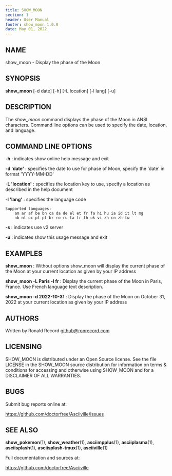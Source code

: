 ```yaml
---
title: SHOW_MOON
section: 1
header: User Manual
footer: show_moon 1.0.0
date: May 01, 2022
---
```

## NAME
show_moon - Display the phase of the Moon

## SYNOPSIS
**show_moon** [-d date] [-h] [-L location] [-l lang] [-u]

## DESCRIPTION
The *show_moon* command displays the phase of the Moon in ANSI characters.
Command line options can be used to specify the date, location, and language.

## COMMAND LINE OPTIONS
**-h**
: indicates show online help message and exit

**-d 'date'**
: specifies the date to use for phase of Moon, specify the 'date' in format 'YYYY-MM-DD'

**-L 'location'**
: specifies the location key to use, specify a location as described in the help document

**-l 'lang'**
: specifies the language code

	Supported languages:
		am ar af be bn ca da de el et fr fa hi hu ia id it lt mg
        nb nl oc pl pt-br ro ru ta tr th uk vi zh-cn zh-tw

**-s**
: indicates use v2 server

**-u**
: indicates show this usage message and exit

## EXAMPLES
**show_moon**
: Without options show_moon will display the current phase of the Moon at your current location as given by your IP address

**show_moon -L Paris -l fr**
: Display the current phase of the Moon in Paris, France. Use French language text description.

**show_moon -d 2022-10-31**
: Display the phase of the Moon on October 31, 2022 at your current location as given by your IP address

## AUTHORS
Written by Ronald Record github@ronrecord.com

## LICENSING
SHOW_MOON is distributed under an Open Source license.
See the file LICENSE in the SHOW_MOON source distribution
for information on terms &amp; conditions for accessing and
otherwise using SHOW_MOON and for a DISCLAIMER OF ALL WARRANTIES.

## BUGS
Submit bug reports online at:

https://github.com/doctorfree/Asciiville/issues

## SEE ALSO
**show_pokemon**(1), **show_weather**(1), **asciimpplus**(1), **asciiplasma**(1), **asciisplash**(1), **asciisplash-tmux**(1), **asciiville**(1)

Full documentation and sources at:

https://github.com/doctorfree/Asciiville

